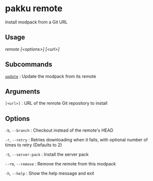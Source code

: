 # pakku remote

Install modpack from a Git URL

## Usage

<snippet id="snippet-cmd">

<var name="cmd">remote</var>
<var name="params">[&lt;options&gt;] [&lt;url&gt;]</var>
<include from="_template_cmd.md" element-id="template-cmd"/>

</snippet>


## Subcommands

[`update`](pakku-remote-update.md)
: Update the modpack from its remote

## Arguments

<snippet id="snippet-args">

`[<url>]`
: URL of the remote Git repository to install

</snippet>

## Options

<snippet id="snippet-options-all">

<snippet id="snippet-options">

`-b`, `--branch`
: Checkout <branch> instead of the remote's HEAD

`-r`, `--retry`
: Retries downloading when it fails, with optional number of times to retry (Defaults to 2)

`-S`, `--server-pack`
: Install the server pack

`--rm`, `--remove`
: Remove the remote from this modpack

</snippet>

`-h`, `--help`
: Show the help message and exit

</snippet>
